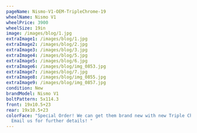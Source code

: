 ```yaml
---
pageName: Nismo-V1-OEM-TripleChrome-19
wheelName: Nismo V1
wheelPrice: 3900
wheelSize: 19in
image: /images/blog/1.jpg
extraImage1: /images/blog/1.jpg
extraImage2: /images/blog/2.jpg
extraImage3: /images/blog/3.jpg
extraImage4: /images/blog/5.jpg
extraImage5: /images/blog/6.jpg
extraImage6: /images/blog/img_0853.jpg
extraImage7: /images/blog/7.jpg
extraImage8: /images/blog/img_0855.jpg
extraImage9: /images/blog/img_0857.jpg
condition: New
brandModel: Nismo V1
boltPattern: 5x114.3
front: 19x10.5+23
rear: 19x10.5+23
colorFace: "Special Order! We can get them brand new with new Triple Chrome.
  Email us for further details! "
---
```

